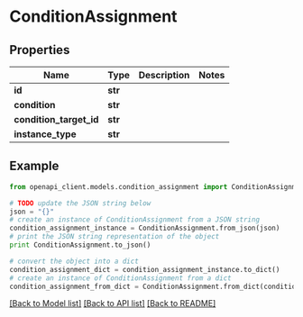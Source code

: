 # ConditionAssignment


## Properties
Name | Type | Description | Notes
------------ | ------------- | ------------- | -------------
**id** | **str** |  | 
**condition** | **str** |  | 
**condition_target_id** | **str** |  | 
**instance_type** | **str** |  | 

## Example

```python
from openapi_client.models.condition_assignment import ConditionAssignment

# TODO update the JSON string below
json = "{}"
# create an instance of ConditionAssignment from a JSON string
condition_assignment_instance = ConditionAssignment.from_json(json)
# print the JSON string representation of the object
print ConditionAssignment.to_json()

# convert the object into a dict
condition_assignment_dict = condition_assignment_instance.to_dict()
# create an instance of ConditionAssignment from a dict
condition_assignment_from_dict = ConditionAssignment.from_dict(condition_assignment_dict)
```
[[Back to Model list]](../README.md#documentation-for-models) [[Back to API list]](../README.md#documentation-for-api-endpoints) [[Back to README]](../README.md)


